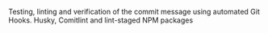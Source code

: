 Testing, linting and verification of the commit message using automated Git Hooks. Husky, Comitlint and lint-staged NPM packages

